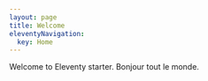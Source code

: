 ```yaml
---
layout: page
title: Welcome
eleventyNavigation:
  key: Home
---
```


Welcome to Eleventy starter.
Bonjour tout le monde.

